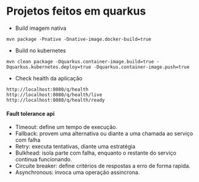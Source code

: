 # Projetos feitos em quarkus
- Build imagem nativa
```
mvn package -Pnative -Dnative-image.docker-build=true
```
- Build no kubernetes
```
mvn clean package -Dquarkus.container-image.build=true -Dquarkus.kubernetes.deploy=true -Dquarkus.container-image.push=true
```
- Check health da aplicação
```
http://localhost:8080/q/health
http://localhost:8080/q/health/live
http://localhost:8080/q/health/ready
```
#### Fault tolerance api
- Timeout: define um tempo de execução.
- Fallback: provem uma alternativa ou diante a uma chamada ao serviço com falha
- Retry: executa tentativas, diante uma estratégia
- Bulkhead: isola  parte com falha, enquanto o restante do serviço continua funcionando.
- Circuite breaker: define critérios de respostas a erro de forma rapida.
- Asynchronous: invoca uma operação assincrona.
